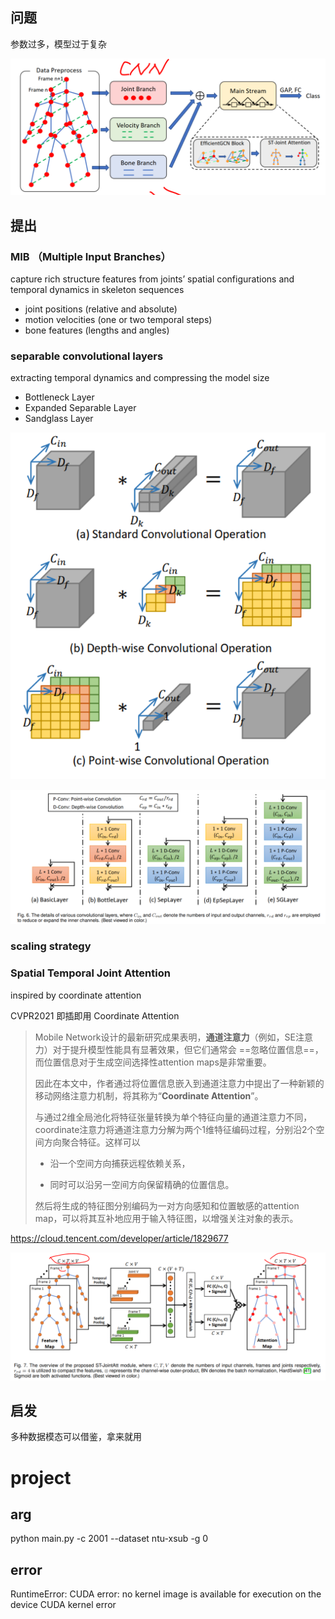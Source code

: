 ## 问题
参数过多，模型过于复杂



![image-20210910011348885](img/stronger_faster/image-20210910011348885.png)





## 提出
### MIB  （Multiple Input Branches）
capture rich structure features from joints’ spatial configurations and temporal dynamics in skeleton sequences

- joint positions (relative and absolute)  
- motion velocities (one or two temporal steps)  
- bone features (lengths and angles)  





### separable convolutional layers

extracting temporal dynamics and compressing the model size

- Bottleneck Layer 
- Expanded Separable Layer
- Sandglass Layer



![image-20210910083136531](img/stronger_faster/image-20210910083136531.png)



![image-20210910083003780](img/stronger_faster/image-20210910083003780.png)



### scaling strategy 





### Spatial Temporal Joint Attention	

inspired by coordinate attention  

CVPR2021 即插即用   Coordinate Attention



> Mobile Network设计的最新研究成果表明，**通道注意力**（例如，SE注意力）对于提升模型性能具有显著效果，但它们通常会 ==忽略位置信息==，而位置信息对于生成空间选择性attention maps是非常重要。
>
> 因此在本文中，作者通过将位置信息嵌入到通道注意力中提出了一种新颖的移动网络注意力机制，将其称为“**Coordinate Attention**”。
>
> 与通过2维全局池化将特征张量转换为单个特征向量的通道注意力不同，coordinate注意力将通道注意力分解为两个1维特征编码过程，分别沿2个空间方向聚合特征。这样可以
>
> - 沿一个空间方向捕获远程依赖关系，
>
> - 同时可以沿另一空间方向保留精确的位置信息。
>
> 然后将生成的特征图分别编码为一对方向感知和位置敏感的attention map，可以将其互补地应用于输入特征图，以增强关注对象的表示。

https://cloud.tencent.com/developer/article/1829677



![image-20210910083728811](img/stronger_faster/image-20210910083728811.png)



## 启发
多种数据模态可以借鉴，拿来就用



# project

## arg

python main.py -c 2001 --dataset ntu-xsub -g 0


## error
RuntimeError: CUDA error: no kernel image is available for execution on the device CUDA kernel error
